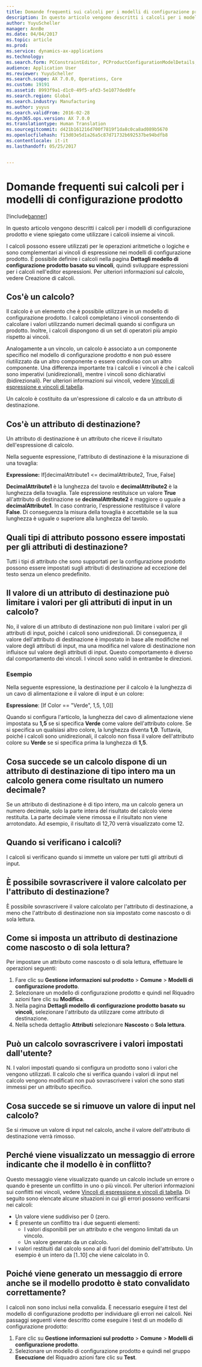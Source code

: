 ```yaml
---
title: Domande frequenti sui calcoli per i modelli di configurazione prodotto
description: In questo articolo vengono descritti i calcoli per i modelli di configurazione prodotto e viene spiegato come utilizzare i calcoli insieme ai vincoli.
author: YuyuScheller
manager: AnnBe
ms.date: 04/04/2017
ms.topic: article
ms.prod: 
ms.service: dynamics-ax-applications
ms.technology: 
ms.search.form: PCConstraintEditor, PCProductConfigurationModelDetails, PCRuntimeConfigurator
audience: Application User
ms.reviewer: YuyuScheller
ms.search.scope: AX 7.0.0, Operations, Core
ms.custom: 19191
ms.assetid: 8993f9a1-d1c0-49f5-afd3-5e1077ded0fe
ms.search.region: Global
ms.search.industry: Manufacturing
ms.author: yuyus
ms.search.validFrom: 2016-02-28
ms.dyn365.ops.version: AX 7.0.0
ms.translationtype: Human Translation
ms.sourcegitcommit: d421b161216d700f7819f1da8c0ca8ad089b5670
ms.openlocfilehash: f13d03e5d1a26a5c87d71732b692537be94bdfb8
ms.contentlocale: it-it
ms.lasthandoff: 05/25/2017


---
```


# <a name="calculations-for-product-configuration-models-faq"></a>Domande frequenti sui calcoli per i modelli di configurazione prodotto

[!include[banner](../includes/banner.md)]


In questo articolo vengono descritti i calcoli per i modelli di configurazione prodotto e viene spiegato come utilizzare i calcoli insieme ai vincoli.

I calcoli possono essere utilizzati per le operazioni aritmetiche o logiche e sono complementari ai vincoli di espressione nei modelli di configurazione prodotto. È possibile definire i calcoli nella pagina **Dettagli modello di configurazione prodotto basato su vincoli**, quindi sviluppare espressioni per i calcoli nell'editor espressioni. Per ulteriori informazioni sul calcolo, vedere Creazione di calcoli.

## <a name="what-is-a-calculation"></a>Cos'è un calcolo?
Il calcolo è un elemento che è possibile utilizzare in un modello di configurazione prodotto. I calcoli completano i vincoli consentendo di calcolare i valori utilizzando numeri decimali quando si configura un prodotto. Inoltre, i calcoli dispongono di un set di operatori più ampio rispetto ai vincoli.  

Analogamente a un vincolo, un calcolo è associato a un componente specifico nel modello di configurazione prodotto e non può essere riutilizzato da un altro componente o essere condiviso con un altro componente. Una differenza importante tra i calcoli e i vincoli è che i calcoli sono imperativi (unidirezionali), mentre i vincoli sono dichiarativi (bidirezionali). Per ulteriori informazioni sui vincoli, vedere [Vincoli di espressione e vincoli di tabella](expression-constraints-table-constraints-product-configuration-models.md).  

Un calcolo è costituito da un'espressione di calcolo e da un attributo di destinazione.

## <a name="what-is-a-target-attribute"></a>Cos'è un attributo di destinazione?
Un attributo di destinazione è un attributo che riceve il risultato dell'espressione di calcolo.  

Nella seguente espressione, l'attributo di destinazione è la misurazione di una tovaglia:  

**Expressione:** If\[decimalAttribute1 &lt;= decimalAttribute2, True, False\]  

**DecimalAttribute1** è la lunghezza del tavolo e **decimalAttribute2** è la lunghezza della tovaglia. Tale espressione restituisce un valore **True** all'attributo di destinazione se **decimalAttribute2** è maggiore o uguale a **decimalAttribute1**. In caso contrario, l'espressione restituisce il valore **False**. Di conseguenza la misura della tovaglia è accettabile se la sua lunghezza è uguale o superiore alla lunghezza del tavolo.

## <a name="what-attribute-types-can-be-set-to-target-attributes"></a>Quali tipi di attributo possono essere impostati per gli attributi di destinazione?
Tutti i tipi di attributo che sono supportati per la configurazione prodotto possono essere impostati sugli attributi di destinazione ad eccezione del testo senza un elenco predefinito.

## <a name="can-the-value-of-a-target-attribute-restrict-the-values-of-the-input-attributes-in-a-calculation"></a>Il valore di un attributo di destinazione può limitare i valori per gli attributi di input in un calcolo?
No, il valore di un attributo di destinazione non può limitare i valori per gli attributi di input, poiché i calcoli sono unidirezionali. Di conseguenza, il valore dell'attributo di destinazione è impostato in base alle modifiche nel valore degli attributi di input, ma una modifica nel valore di destinazione non influisce sul valore degli attributi di input. Questo comportamento è diverso dal comportamento dei vincoli. I vincoli sono validi in entrambe le direzioni.

### <a name="example"></a>Esempio

Nella seguente espressione, la destinazione per il calcolo è la lunghezza di un cavo di alimentazione e il valore di input è un colore:  

**Espressione**: \[If Color == "Verde", 1,5, 1,0]\]  

Quando si configura l'articolo, la lunghezza del cavo di alimentazione viene impostata su **1,5** se si specifica **Verde** come valore dell'attributo colore. Se si specifica un qualsiasi altro colore, la lunghezza diventa **1,0**. Tuttavia, poiché i calcoli sono unidirezionali, il calcolo non fissa il valore dell'attributo colore su **Verde** se si specifica prima la lunghezza di **1,5**.

## <a name="what-happens-if-a-calculation-has-a-target-attribute-of-the-integer-type-but-a-calculation-generates-a-decimal-number"></a>Cosa succede se un calcolo dispone di un attributo di destinazione di tipo intero ma un calcolo genera come risultato un numero decimale?
Se un attributo di destinazione è di tipo intero, ma un calcolo genera un numero decimale, solo la parte intera del risultato del calcolo viene restituita. La parte decimale viene rimossa e il risultato non viene arrotondato. Ad esempio, il risultato di 12,70 verrà visualizzato come 12.

## <a name="when-do-calculations-occur"></a>Quando si verificano i calcoli?
I calcoli si verificano quando si immette un valore per tutti gli attributi di input.

## <a name="can-i-overwrite-the-value-that-is-calculated-for-the-target-attribute"></a>È possibile sovrascrivere il valore calcolato per l'attributo di destinazione?
È possibile sovrascrivere il valore calcolato per l'attributo di destinazione, a meno che l'attributo di destinazione non sia impostato come nascosto o di sola lettura.

## <a name="how-do-i-set-a-target-attribute-as-hidden-or-readonly"></a>Come si imposta un attributo di destinazione come nascosto o di sola lettura?
Per impostare un attributo come nascosto o di sola lettura, effettuare le operazioni seguenti:

1.  Fare clic su **Gestione informazioni sul prodotto** &gt; **Comune** &gt; **Modelli di configurazione prodotto**.
2.  Selezionare un modello di configurazione prodotto e quindi nel Riquadro azioni fare clic su **Modifica**.
3.  Nella pagina **Dettagli modello di configurazione prodotto basato su vincoli**, selezionare l'attributo da utilizzare come attributo di destinazione.
4.  Nella scheda dettaglio **Attributi** selezionare **Nascosto** o **Sola lettura**.

## <a name="can-a-calculation-overwrite-the-values-that-i-set"></a>Può un calcolo sovrascrivere i valori impostati dall'utente?
N. I valori impostati quando si configura un prodotto sono i valori che vengono utilizzati. Il calcolo che si verifica quando i valori di input nel calcolo vengono modificati non può sovrascrivere i valori che sono stati immessi per un attributo specifico.

## <a name="what-happens-if-i-remove-an-input-value-in-a-calculation"></a>Cosa succede se si rimuove un valore di input nel calcolo?
Se si rimuove un valore di input nel calcolo, anche il valore dell'attributo di destinazione verrà rimosso.

## <a name="why-do-i-receive-an-error-message-that-says-that-my-model-is-in-contradiction"></a>Perché viene visualizzato un messaggio di errore indicante che il modello è in conflitto?
Questo messaggio viene visualizzato quando un calcolo include un errore o quando è presente un conflitto in uno o più vincoli. Per ulteriori informazioni sui conflitti nei vincoli, vedere [Vincoli di espressione e vincoli di tabella](expression-constraints-table-constraints-product-configuration-models.md). Di seguito sono elencate alcune situazioni in cui gli errori possono verificarsi nei calcoli:

-   Un valore viene suddiviso per 0 (zero.
-   È presente un conflitto tra i due seguenti elementi:
    -   I valori disponibili per un attributo e che vengono limitati da un vincolo.
    -   Un valore generato da un calcolo.
-   I valori restituiti dal calcolo sono al di fuori del dominio dell'attributo. Un esempio è un intero da  \[1..10\] che viene calcolato in 0.

## <a name="why-do-i-receive-an-error-message-even-though-i-successfully-validated-my-product-model"></a>Poiché viene generato un messaggio di errore anche se il modello prodotto è stato convalidato correttamente?
I calcoli non sono inclusi nella convalida. È necessario eseguire il test del modello di configurazione prodotto per individuare gli errori nei calcoli. Nei passaggi seguenti viene descritto come eseguire i test di un modello di configurazione prodotto:

1.  Fare clic su **Gestione informazioni sul prodotto** &gt; **Comune** &gt; **Modelli di configurazione prodotto**.
2.  Selezionare un modello di configurazione prodotto e quindi nel gruppo **Esecuzione** del Riquadro azioni fare clic su **Test**.





